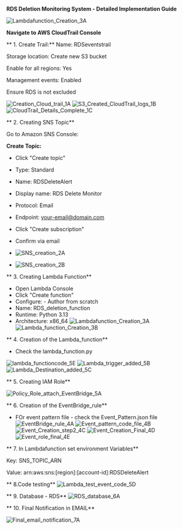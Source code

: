 **RDS Deletion Monitoring System - Detailed Implementation Guide**

![Lambdafunction_Creation_3A](https://github.com/user-attachments/assets/c3966dd1-a563-4ec6-afc9-9fc828a7a093)

**Navigate to AWS CloudTrail Console**

** 1. Create Trail:**
Name: RDSeventstrail

Storage location: Create new S3 bucket

Enable for all regions: Yes

Management events: Enabled

Ensure RDS is not excluded

![Creation_Cloud_trail_1A](https://github.com/user-attachments/assets/f6edc8b1-327e-4b47-b127-cac343c6f99f)
![S3_Created_CloudTrail_logs_1B](https://github.com/user-attachments/assets/94928514-0876-47cc-8cc5-00ac8c8997cf)
![CloudTrail_Details_Complete_1C](https://github.com/user-attachments/assets/7c7c9795-fa9f-405c-b35f-7908b1cb22b0)


** 2. Creating SNS Topic**

Go to Amazon SNS Console:

**Create Topic:**

- Click "Create topic"
- Type: Standard
- Name: RDSDeleteAlert
- Display name: RDS Delete Monitor

- Protocol: Email
- Endpoint: your-email@domain.com
- Click "Create subscription"
- Confirm via email
- ![SNS_creation_2A](https://github.com/user-attachments/assets/cd44dd74-0154-4300-9016-883e611d1832)
- ![SNS_creation_2B](https://github.com/user-attachments/assets/25fd5453-6e06-4d76-a734-a0fb4a95daea)

** 3. Creating Lambda Function**

- Open Lambda Console
- Click "Create function"
- Configure:  - Author from scratch
- Name: RDS_deletion_function
- Runtime: Python 3.13
- Architecture: x86_64
![Lambdafunction_Creation_3A](https://github.com/user-attachments/assets/faca6f22-49a5-4cae-86d7-96457b2c7e3e)
![Lambda_function_Creation_3B](https://github.com/user-attachments/assets/c71a8c9e-ee7e-47c2-a2f3-0021f5a82c39)

** 4. Creation of the Lambda_function** 
- Check the lambda_function.py

![lambda_functioncode_5E](https://github.com/user-attachments/assets/e066fcb5-8278-4105-a259-472083ce7b93)
![Lambda_trigger_added_5B](https://github.com/user-attachments/assets/6a51745b-b454-4d33-b971-cff404237596)
![Lambda_Destination_added_5C](https://github.com/user-attachments/assets/3de0d1b5-6631-49ad-8f58-0308fc1bc95b)

** 5. Creating IAM Role**

![Policy_Role_attach_EventBridge_5A](https://github.com/user-attachments/assets/2d2eeec4-9bf7-4170-99fe-255788cd6f5b)

** 6. Creation of the EventBridge_rule**

- FOr event pattern file - check the Event_Pattern.json file 
![EventBridge_rule_4A](https://github.com/user-attachments/assets/602d5796-4991-41ae-af42-8fde3875dd16)
![Event_pattern_code_file_4B](https://github.com/user-attachments/assets/028ea3bb-832d-4557-8d01-72bc90cc4b13)
![Event_Creation_step2_4C](https://github.com/user-attachments/assets/0556b4c8-fe80-46f5-9f5e-61918411b292)
![Event_Creation_Final_4D](https://github.com/user-attachments/assets/3c2561bd-f41a-48f4-b218-798ad642fc5d)
![Event_role_final_4E](https://github.com/user-attachments/assets/0f7ba1e4-9ea6-4837-bf14-e6db3846742e)

** 7. In Lambdafunction set environment Variables**

Key: SNS_TOPIC_ARN

Value: arn:aws:sns:[region]:[account-id]:RDSDeleteAlert

** 8.Code testing**
![Lambda_test_event_code_5D](https://github.com/user-attachments/assets/bd1a8306-0afb-47d7-8254-9513474e33dc)


** 9. Database - RDS**
![RDS_database_6A](https://github.com/user-attachments/assets/79a88ef1-a9ec-4631-88e2-81fb44df9ea2)

** 10. Final Notification in EMAIL**

![Final_email_notification_7A](https://github.com/user-attachments/assets/1dfb040a-0131-4f1e-80bc-2a68b4af97e0)
